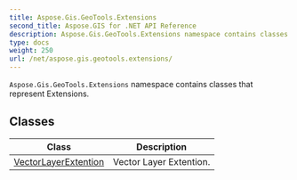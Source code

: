 ```yaml
---
title: Aspose.Gis.GeoTools.Extensions
second_title: Aspose.GIS for .NET API Reference
description: Aspose.Gis.GeoTools.Extensions namespace contains classes that represent Extensions
type: docs
weight: 250
url: /net/aspose.gis.geotools.extensions/
---
```

`Aspose.Gis.GeoTools.Extensions` namespace contains classes that represent Extensions.

## Classes

| Class | Description |
| --- | --- |
| [VectorLayerExtention](./vectorlayerextention/) | Vector Layer Extention. |


